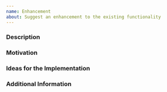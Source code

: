 ```yaml
---
name: Enhancement
about: Suggest an enhancement to the existing functionality
---
```


<!--
Thanks for contributing to coronet!
-->
### Description

<!-- Description of the proposed enhancement -->

### Motivation

<!-- Why do we want to implement this? Why do we need this exactly? What is your use case? What is the expected outcome? -->

### Ideas for the Implementation

<!-- Any hints about how to implement the enhancement are welcome. Name specific functions, sketch code snippets for the implementation, ... -->

### Additional Information

<!-- Any additional information, configuration or data that might be necessary to implement the enhancement. -->
